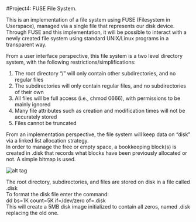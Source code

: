 #Project4: FUSE File System. 

This is an implementation of a file system using FUSE (Filesystem in Userspace), managed via a single file that represents our disk device. Through FUSE and this implementation, it will be possible to interact with a newly created file system using standard UNIX/Linux programs in a transparent way.

From a user interface perspective, this file system is a two level directory system, with the following restrictions/simplifications:<br />
1. The root directory “/” will only contain other subdirectories, and no regular files<br />
2. The subdirectories will only contain regular files, and no subdirectories of their own<br />
3. All files will be full access (i.e., chmod 0666), with permissions to be mainly ignored<br />
4. Many file attributes such as creation and modification times will not be accurately stored<br />
5. Files cannot be truncated<br />

From an implementation perspective, the file system will keep data on “disk” via a linked list allocation strategy.<br />
In order to manage the free or empty space, a bookkeeping block(s) is created in .disk that records what blocks have been previously allocated or not. A simple bitmap is used. <br />

![alt tag](https://github.com/abrahamjj/School_Projects/CS1550/blob/master/project4/linked_list_allocation.gif)

The root directory, subdirectories, and files are stored on disk in a file called .disk <br />
To format the disk file enter the command: <br />
dd bs=1K count=5K if=/dev/zero of=.disk <br />
This will create a 5MB disk image initialized to contain all zeros, named .disk replacing the old one.


